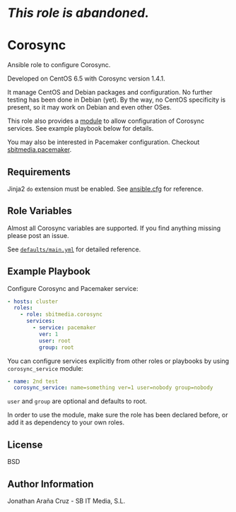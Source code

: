 # *This role is abandoned.*

Corosync
========

Ansible role to configure Corosync.

Developed on CentOS 6.5 with Corosync version 1.4.1.

It manage CentOS and Debian packages and configuration. No further testing has
been done in Debian (yet). By the way, no CentOS specificity is present, so it
may work on Debian and even other OSes.

This role also provides a [module](library/corosync_service) to allow configuration of Corosync services.
See example playbook below for details.

You may also be interested in Pacemaker configuration. Checkout
[sbitmedia.pacemaker](https://galaxy.ansible.com/list#/roles/701).

Requirements
------------

Jinja2 `do` extension must be enabled. See [ansible.cfg](https://github.com/ansible/ansible/blob/devel/examples/ansible.cfg) for reference.

Role Variables
--------------

Almost all Corosync variables are supported. If you find anything missing
please post an issue.

See [`defaults/main.yml`](defaults/main.yml) for detailed reference.

Example Playbook
----------------

Configure Corosync and Pacemaker service:

```yaml
- hosts: cluster
  roles:
    - role: sbitmedia.corosync
      services:
        - service: pacemaker
          ver: 1
          user: root
          group: root
```

You can configure services explicitly from other roles or playbooks by using
 `corosync_service` module:

```yaml
- name: 2nd test
  corosync_service: name=something ver=1 user=nobody group=nobody
```

`user` and `group` are optional and defaults to root.

In order to use the module, make sure the role has been declared before, or add
it as dependency to your own roles.

License
-------

BSD

Author Information
------------------

Jonathan Araña Cruz - SB IT Media, S.L.

